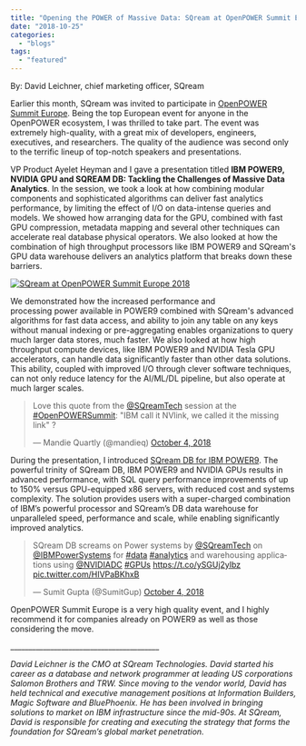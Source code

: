 ```yaml
---
title: "Opening the POWER of Massive Data: SQream at OpenPOWER Summit Europe"
date: "2018-10-25"
categories: 
  - "blogs"
tags: 
  - "featured"
---
```


By: David Leichner, chief marketing officer, SQream

Earlier this month, SQream was invited to participate in [OpenPOWER Summit Europe](https://sqream.com/event/openpower-summit-europe/). Being the top European event for anyone in the OpenPOWER ecosystem, I was thrilled to take part. The event was extremely high-quality, with a great mix of developers, engineers, executives, and researchers. The quality of the audience was second only to the terrific lineup of top-notch speakers and presentations.

VP Product Ayelet Heyman and I gave a presentation titled **IBM POWER9, NVIDIA GPU and SQREAM DB: Tackling the Challenges of Massive Data Analytics**. In the session, we took a look at how combining modular components and sophisticated algorithms can deliver fast analytics performance, by limiting the effect of I/O on data-intense queries and models. We showed how arranging data for the GPU, combined with fast GPU compression, metadata mapping and several other techniques can accelerate real database physical operators. We also looked at how the combination of high throughput processors like IBM POWER9 and SQream's GPU data warehouse delivers an analytics platform that breaks down these barriers.

[![SQream at OpenPOWER Summit Europe 2018](images/SQream-at-OpenPOWER-Summit-Europe-2018.jpg)](http://opf.tjn.chef2.causewaynow.com/wp-content/uploads/2018/10/SQream-at-OpenPOWER-Summit-Europe-2018.jpg)

We demonstrated how the increased performance and processing power available in POWER9 combined with SQream's advanced algorithms for fast data access, and ability to join any table on any keys without manual indexing or pre-aggregating enables organizations to query much larger data stores, much faster. We also looked at how high throughput compute devices, like IBM POWER9 and NVIDIA Tesla GPU accelerators, can handle data significantly faster than other data solutions. This ability, coupled with improved I/O through clever software techniques, can not only reduce latency for the AI/ML/DL pipeline, but also operate at much larger scales.

<blockquote class="twitter-tweet" data-lang="en"><p dir="ltr" lang="en">Love this quote from the <a href="https://twitter.com/SQreamTech?ref_src=twsrc%5Etfw">@SQreamTech</a> session at the <a href="https://twitter.com/hashtag/OpenPOWERSummit?src=hash&amp;ref_src=twsrc%5Etfw">#OpenPOWERSummit</a>: "IBM call it NVlink, we called it the missing link" ?</p>— Mandie Quartly (@mandieq) <a href="https://twitter.com/mandieq/status/1047814273437765633?ref_src=twsrc%5Etfw">October 4, 2018</a></blockquote>
<script async src="https://platform.twitter.com/widgets.js" charset="utf-8"></script>

During the presentation, I introduced [SQream DB for IBM POWER9](https://www.prnewswire.com/news-releases/gpu-accelerated-data-warehouse-sqream-db-boosts-query-performance-by-up-to-150-for-ibm-power9-users-826338125.html). The powerful trinity of SQream DB, IBM POWER9 and NVIDIA GPUs results in advanced performance, with SQL query performance improvements of up to 150% versus GPU-equipped x86 servers, with reduced cost and systems complexity. The solution provides users with a super-charged combination of IBM’s powerful processor and SQream’s DB data warehouse for unparalleled speed, performance and scale, while enabling significantly improved analytics.

<blockquote class="twitter-tweet" data-lang="en"><p dir="ltr" lang="en">SQream DB screams on Power systems by <a href="https://twitter.com/SQreamTech?ref_src=twsrc%5Etfw">@SQreamTech</a> on <a href="https://twitter.com/IBMPowerSystems?ref_src=twsrc%5Etfw">@IBMPowerSystems</a> for <a href="https://twitter.com/hashtag/data?src=hash&amp;ref_src=twsrc%5Etfw">#data</a> <a href="https://twitter.com/hashtag/analytics?src=hash&amp;ref_src=twsrc%5Etfw">#analytics</a> and warehousing applications using <a href="https://twitter.com/NVIDIADC?ref_src=twsrc%5Etfw">@NVIDIADC</a> <a href="https://twitter.com/hashtag/GPUs?src=hash&amp;ref_src=twsrc%5Etfw">#GPUs</a> <a href="https://t.co/ySGUj2ylbz">https://t.co/ySGUj2ylbz</a> <a href="https://t.co/HIVPaBKhxB">pic.twitter.com/HIVPaBKhxB</a></p>— Sumit Gupta (@SumitGup) <a href="https://twitter.com/SumitGup/status/1047916323584585729?ref_src=twsrc%5Etfw">October 4, 2018</a></blockquote>
<script async src="https://platform.twitter.com/widgets.js" charset="utf-8"></script>

OpenPOWER Summit Europe is a very high quality event, and I highly recommend it for companies already on POWER9 as well as those considering the move.

\_\_\_\_\_\_\_\_\_\_\_\_\_\_\_\_\_\_\_\_\_\_\_\_\_\_\_\_\_\_\_\_\_\_\_\_\_\_\_\_\_

_David Leichner is the CMO at SQream Technologies. David started his career as a database and network programmer at leading US corporations Salomon Brothers and TRW. Since moving to the vendor world, David has held technical and executive management positions at Information Builders, Magic Software and BluePhoenix. He has been involved in bringing solutions to market on IBM infrastructure since the mid-90s. At SQream, David is responsible for creating and executing the strategy that forms the foundation for SQream’s global market penetration._
